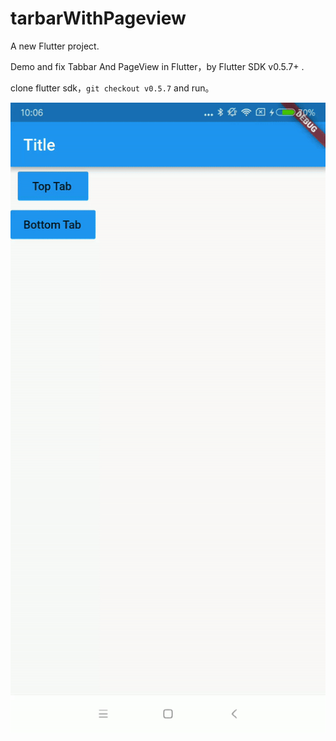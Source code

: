 # tarbarWithPageview

A new Flutter project.

Demo and fix Tabbar And PageView in Flutter，by Flutter SDK v0.5.7+ .

clone flutter sdk，`git checkout v0.5.7` and run。


![](https://raw.githubusercontent.com/CarGuo/TabBarWithPageView/master/demo.gif)
